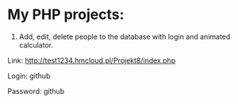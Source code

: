 # My PHP projects:

1. Add, edit, delete people to the database with login and animated calculator.

Link:
http://test1234.hmcloud.pl/Projekt8/index.php

Login: github

Password: github

